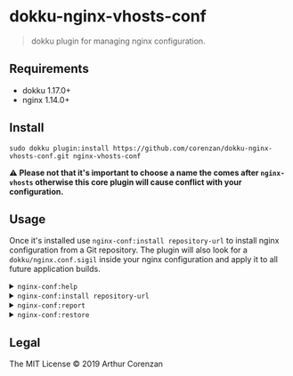 # dokku-nginx-vhosts-conf

> dokku plugin for managing nginx configuration.

## Requirements

- dokku 1.17.0+
- nginx 1.14.0+

## Install

```shell
sudo dokku plugin:install https://github.com/corenzan/dokku-nginx-vhosts-conf.git nginx-vhosts-conf
```

**⚠️ Please not that it's important to choose a name the comes after `nginx-vhosts` otherwise this core plugin will cause conflict with your configuration.**

## Usage

Once it's installed use `nginx-conf:install repository-url` to install nginx configuration from a Git repository. The plugin will also look for a `dokku/nginx.conf.sigil` inside your nginx configuration and apply it to all future application builds.

<details>
    <summary><code>nginx-conf:help</code></summary>
    <p>Display usage details.</p>
</details>

<details>
    <summary><code>nginx-conf:install repository-url</code></summary>
    <p>Save nginx config files and clone given repository in its place.</p>
</details>

<details>
    <summary><code>nginx-conf:report</code></summary>
    <p>🚧️ Report about current nginx configuration.</p>
</details>

<details>
    <summary><code>nginx-conf:restore</code></summary>
    <p>🚧️ Restore original nginx config files.</p>
</details>

## Legal

The MIT License © 2019 Arthur Corenzan
